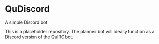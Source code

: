 # QuDiscord
A simple Discord bot

This is a placeholder repository. The planned bot will ideally function as a Discord version of the QuIRC bot.
